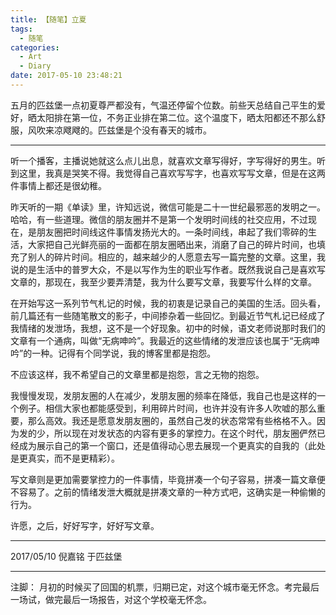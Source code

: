 ```yaml
---
title: 【随笔】立夏
tags:
  - 随笔
categories:
  - Art
  - Diary
date: 2017-05-10 23:48:21
---
```


五月的匹兹堡一点初夏尊严都没有，气温还停留个位数。前些天总结自己平生的爱好，晒太阳排在第一位，不务正业排在第二位。这个温度下，晒太阳都还不那么舒服，风吹来凉飕飕的。匹兹堡是个没有春天的城市。

<!-- more -->

***

听一个播客，主播说她就这么点儿出息，就喜欢文章写得好，字写得好的男生。听到这里，我真是哭笑不得。我觉得自己喜欢写写字，也喜欢写写文章，但是在这两件事情上都还是很幼稚。

昨天听的一期《单读》里，许知远说，微信可能是二十一世纪最邪恶的发明之一。哈哈，有一些道理。微信的朋友圈并不是第一个发明时间线的社交应用，不过现在，是朋友圈把时间线这件事情发扬光大的。一条时间线，串起了我们零碎的生活，大家把自己光鲜亮丽的一面都在朋友圈晒出来，消磨了自己的碎片时间，也填充了别人的碎片时间。相应的，越来越少的人愿意去写一篇完整的文章。这里，我说的是生活中的普罗大众，不是以写作为生的职业写作者。既然我说自己是喜欢写文章的，那现在，我至少要弄清楚，我为什么要写文章，我要写什么样的文章。

在开始写这一系列节气札记的时候，我的初衷是记录自己的美国的生活。回头看，前几篇还有一些随笔散文的影子，中间掺杂着一些回忆。到最近节气札记已经成了我情绪的发泄场，我想，这不是一个好现象。初中的时候，语文老师说那时我们的文章有一个通病，叫做“无病呻吟”。我最近的这些情绪的发泄应该也属于“无病呻吟”的一种。记得有个同学说，我的博客里都是抱怨。

不应该这样，我不希望自己的文章里都是抱怨，言之无物的抱怨。

我慢慢发现，发朋友圈的人在减少，发朋友圈的频率在降低，我自己也是这样的一个例子。相信大家也都能感受到，利用碎片时间，也许并没有许多人吹嘘的那么重要，那么高效。我还是愿意发朋友圈的，虽然自己发的状态常常有些格格不入。因为发的少，所以现在对发状态的内容有更多的掌控力。在这个时代，朋友圈俨然已经成为展示自己的第一个窗口，还是值得动心思去展现一个更真实的自我的（此处是更真实，而不是更精彩）。

写文章则是更加需要掌控力的一件事情，毕竟拼凑一个句子容易，拼凑一篇文章便不容易了。之前的情绪发泄大概就是拼凑文章的一种方式吧，这确实是一种偷懒的行为。

许愿，之后，好好写字，好好写文章。

***

2017/05/10
倪嘉铭
于匹兹堡

***

注脚：
月初的时候买了回国的机票，归期已定，对这个城市毫无怀念。考完最后一场试，做完最后一场报告，对这个学校毫无怀念。







